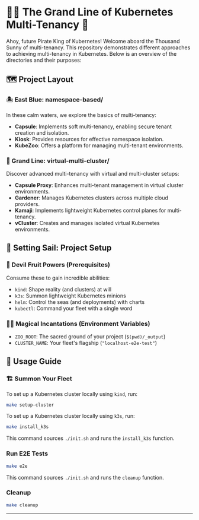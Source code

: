 # 🏴‍☠️ The Grand Line of Kubernetes Multi-Tenancy 🌊

Ahoy, future Pirate King of Kubernetes! Welcome aboard the Thousand Sunny of multi-tenancy. This repository demonstrates different approaches to achieving multi-tenancy in Kubernetes. Below is an overview of the directories and their purposes:

## 🗺️ Project Layout

### 🏝️ East Blue: namespace-based/

In these calm waters, we explore the basics of multi-tenancy:

- **Capsule**: Implements soft multi-tenancy, enabling secure tenant creation and isolation.
- **Kiosk**: Provides resources for effective namespace isolation.
- **KubeZoo**: Offers a platform for managing multi-tenant environments.

### 🌋 Grand Line: virtual-multi-cluster/

Discover advanced multi-tenancy with virtual and multi-cluster setups:

- **Capsule Proxy**: Enhances multi-tenant management in virtual cluster environments.
- **Gardener**: Manages Kubernetes clusters across multiple cloud providers.
- **Kamaji**: Implements lightweight Kubernetes control planes for multi-tenancy.
- **vCluster**: Creates and manages isolated virtual Kubernetes environments.

## 🧭 Setting Sail: Project Setup

### 📜 Devil Fruit Powers (Prerequisites)

Consume these to gain incredible abilities:
- `kind`: Shape reality (and clusters) at will
- `k3s`: Summon lightweight Kubernetes minions
- `helm`: Control the seas (and deployments) with charts
- `kubectl`: Command your fleet with a single word


### 🧙‍♂️ Magical Incantations (Environment Variables)

- `ZOO_ROOT`: The sacred ground of your project (`$(pwd)/_output`)
- `CLUSTER_NAME`: Your fleet's flagship (`"localhost-e2e-test"`)

## 🚀 Usage Guide

### 🏗️ Summon Your Fleet

To set up a Kubernetes cluster locally using `kind`, run:

```bash
make setup-cluster
```

To set up a Kubernetes cluster locally using `k3s`, run:

```bash
make install_k3s
```

This command sources `./init.sh` and runs the `install_k3s` function.

### Run E2E Tests

```bash
make e2e
```

This command sources `./init.sh` and runs the `cleanup` function.

### Cleanup

```bash
make cleanup
```

---
